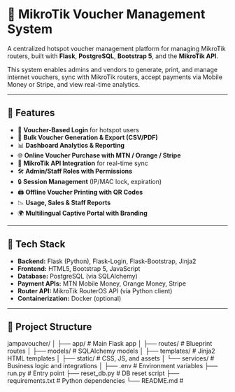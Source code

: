 # 📡 MikroTik Voucher Management System

A centralized hotspot voucher management platform for managing MikroTik routers, built with **Flask**, **PostgreSQL**, **Bootstrap 5**, and the **MikroTik API**.

This system enables admins and vendors to generate, print, and manage internet vouchers, sync with MikroTik routers, accept payments via Mobile Money or Stripe, and view real-time analytics.

---

## 🚀 Features

- 🔐 **Voucher-Based Login** for hotspot users
- 🧾 **Bulk Voucher Generation & Export (CSV/PDF)**
- 📊 **Dashboard Analytics & Reporting**
- 🌐 **Online Voucher Purchase with MTN / Orange / Stripe**
- 🔌 **MikroTik API Integration** for real-time sync
- 🛠 **Admin/Staff Roles with Permissions**
- 🔒 **Session Management** (IP/MAC lock, expiration)
- 🖨️ **Offline Voucher Printing with QR Codes**
- 📉 **Usage, Sales & Staff Reports**
- 🌍 **Multilingual Captive Portal with Branding**

---

## 🧰 Tech Stack

- **Backend:** Flask (Python), Flask-Login, Flask-Bootstrap, Jinja2
- **Frontend:** HTML5, Bootstrap 5, JavaScript
- **Database:** PostgreSQL (via SQLAlchemy)
- **Payment APIs:** MTN Mobile Money, Orange Money, Stripe
- **Router API:** MikroTik RouterOS API (via Python client)
- **Containerization:** Docker (optional)

---

## 🧪 Project Structure

jampavoucher/ │ ├── app/ # Main Flask app │ ├── routes/ # Blueprint routes │ ├── models/ # SQLAlchemy models │ ├── templates/ # Jinja2 HTML templates │ ├── static/ # CSS, JS, and assets │ └── services/ # Business logic and integrations │ ├── .env # Environment variables ├── run.py # Entry point ├── reset_db.py # DB reset script ├── requirements.txt # Python dependencies └── README.md # 